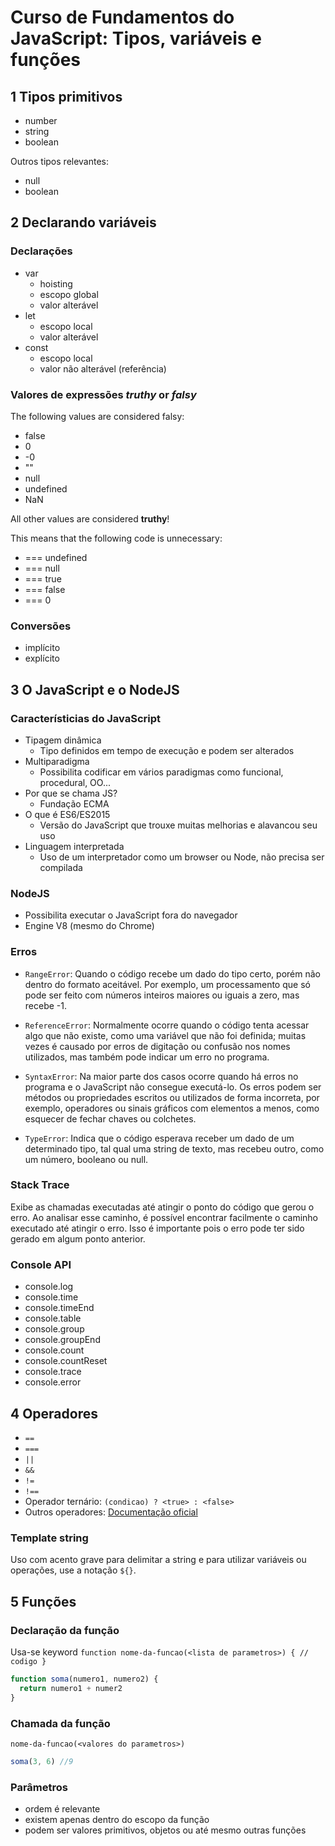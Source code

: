 # Curso de Fundamentos do JavaScript: Tipos, variáveis e funções

## 1 Tipos primitivos

- number
- string
- boolean

Outros tipos relevantes:
- null
- boolean

## 2 Declarando variáveis

### Declarações
- var
  - hoisting
  - escopo global
  - valor alterável
- let
  - escopo local
  - valor alterável
- const
  - escopo local
  - valor não alterável (referência)

### Valores de expressões *truthy* or *falsy*

The following values are considered falsy:

- false
- 0
- -0
- ""
- null
- undefined
- NaN

All other values are considered **truthy**!

This means that the following code is unnecessary:

- === undefined
- === null
- === true
- === false
- === 0

### Conversões
- implícito
- explícito

## 3 O JavaScript e o NodeJS

### Característicias do JavaScript
- Tipagem dinâmica
  - Tipo definidos em tempo de execução e podem ser alterados
- Multiparadigma
  - Possibilita codificar em vários paradigmas como funcional, procedural, OO...
- Por que se chama JS?
  - Fundação ECMA 
- O que é ES6/ES2015
  - Versão do JavaScript que trouxe muitas melhorias e alavancou seu uso
- Linguagem interpretada
  - Uso de um interpretador como um browser ou Node, não precisa ser compilada

### NodeJS
- Possibilita executar o JavaScript fora do navegador
- Engine V8 (mesmo do Chrome)

### Erros
- `RangeError`: Quando o código recebe um dado do tipo certo, porém não dentro do formato aceitável. Por exemplo, um processamento que só pode ser feito com números inteiros maiores ou iguais a zero, mas recebe -1.

- `ReferenceError`: Normalmente ocorre quando o código tenta acessar algo que não existe, como uma variável que não foi definida; muitas vezes é causado por erros de digitação ou confusão nos nomes utilizados, mas também pode indicar um erro no programa.

- `SyntaxError`: Na maior parte dos casos ocorre quando há erros no programa e o JavaScript não consegue executá-lo. Os erros podem ser métodos ou propriedades escritos ou utilizados de forma incorreta, por exemplo, operadores ou sinais gráficos com elementos a menos, como esquecer de fechar chaves ou colchetes.

- `TypeError`: Indica que o código esperava receber um dado de um determinado tipo, tal qual uma string de texto, mas recebeu outro, como um número, booleano ou null.
### Stack Trace
Exibe as chamadas executadas até atingir o ponto do código que gerou o erro. Ao analisar esse caminho, é possível encontrar facilmente o caminho executado até atingir o erro. Isso é importante pois o erro pode ter sido gerado em algum ponto anterior.


### Console API
- console.log
- console.time
- console.timeEnd
- console.table
- console.group
- console.groupEnd
- console.count
- console.countReset
- console.trace
- console.error

## 4 Operadores

- `==`
- `===`
- `||`
- `&&`
- `!=`
- `!==`
- Operador ternário: `(condicao) ? <true> : <false>`
- Outros operadores: [Documentação oficial](https://developer.mozilla.org/pt-BR/docs/Web/JavaScript/Guide/Expressions_and_operators)

### Template string
Uso com acento grave para delimitar a string e para utilizar variáveis ou operações, use a notação `${}`.


## 5 Funções

### Declaração da função
Usa-se keyword `function nome-da-funcao(<lista de parametros>) { // codigo }`
```js
function soma(numero1, numero2) {
  return numero1 + numer2
} 
```

### Chamada da função
`nome-da-funcao(<valores do parametros>)`
```js
soma(3, 6) //9
```

### Parâmetros
- ordem é relevante
- existem apenas dentro do escopo da função
- podem ser valores primitivos, objetos ou até mesmo outras funções